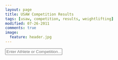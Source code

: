 ```yaml
---
layout: page
title: USAW Competition Results
tags: [usaw, competition, results, weightlifting]
modified: 07-26-2011
comments: true
image:
  feature: header.jpg
---
```


<html>
  <form name="searchField" onsubmit="return dbquery();">
	<input type="text" name="searchField" id="searchField" placeholder="Enter Athlete or Competition..." onKeyUp="dbquery();">
  </form>
  <br />
  <div id="status"></div>
  <br />
  <div id="tableHere"></div>
  <br />
</html>

<script>

var httpObject = null;
var getBaseUrl = 'http://callahan.nerdster.org:8080/usaw/'

document.getElementById('author-side').innerHTML =
    '<br><br><br><br>\'*\' denotes record attempt<br>\'x\' denotes missed attempt';

function resetText(){
    document.getElementById('status').innerHTML = "";
    document.getElementById('tableHere').innerHTML =
        '<div class="article-wrap"><h3>What\'s this?</h3>' +
        'Search above to look through a relatively complete database of US national events ' +
        'since the beginning of time (or at least since the modern weight classes were in effect) ' +
        'If you have a fix or addition to the results, <a href="mailto:steve.a.jarvis@gmail.com">email me</a> ' +
        'or file an issue on <a href="https://github.com/stevejarvis/usa-weightlifting-results">Github</a>.' +
        '<br><br>Last updated <time datetime="{{ page.modified | date: "%Y-%m-%d" }}">{{ page.modified | date: "%B %d, %Y" }}</time>.' +
        '<br><br>Huge thanks to <a href="http://www.lifttilyadie.com/w8lift.htm">OWOW and Butch Curry</a> ' +
        'for organizing most of the results.</div>';
}

//Get the HTTP Object.
function getHTTPObject(){
	if (window.XMLHttpRequest){
		//Make sure the object is currently null.
	    return new XMLHttpRequest();
	}
	else if (window.ActiveXObject) {
		return new ActiveXObject("Microsoft.XMLHTTP");
	}
	else {
	    alert("Your browser does not support AJAX.");
	    return null;
	}
}

//Make the table in the table div.
function setTable(){
	if(httpObject.readyState == 4){
        document.getElementById('tableHere').innerHTML = httpObject.responseText;
		httpObject = null;
    }
}

// Query based on the search box.
function dbquery(){
	// Clear the comps and table when they start typing. Say we're lookin..
    if( document.getElementById('searchField').value != "") {
	    document.getElementById('status').innerHTML = "Searching...";
	    httpObject = getHTTPObject();
        if (httpObject != null) {
    	    httpObject.open("GET",
                            getBaseUrl.concat("query.php/?key="+document.getElementById('searchField').value),
                            true);
		    httpObject.send(null);
            httpObject.onreadystatechange = setOptions;
        }
    }
    else {
        resetText();
    }

	return false;
}

// Show what the heck we're doing.'
function setOptions(){
	if(httpObject.readyState == 4){
        document.getElementById('status').innerHTML = httpObject.responseText;
    }
}

// Get the table from the search box
function getTableFromSearch(comp, year, div){
	document.getElementById('tableHere').innerHTML = "Loading Table...";
	httpObject = getHTTPObject();
	if (httpObject != null) {
	    httpObject.open("GET",
                        getBaseUrl.concat("maketable.php/?comp="+comp+"&year="+year),
                        true);
	    httpObject.send(null);
	    httpObject.onreadystatechange = setTable;
        document.getElementById('tableHere').scrollIntoView(true);
	}
}

// Start with set text
resetText();

</script>
